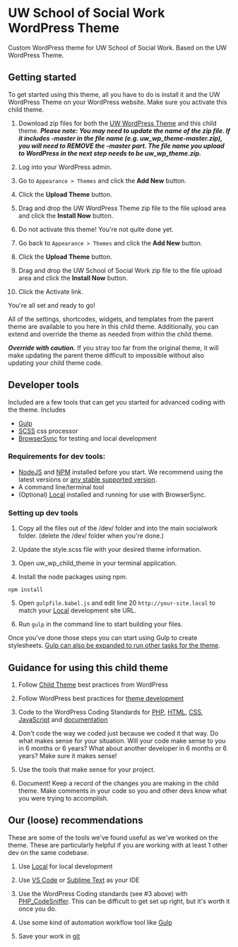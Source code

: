 # UW School of Social Work WordPress Theme

Custom WordPress theme for UW School of Social Work. Based on the UW WordPress Theme.

## Getting started

To get started using this theme, all you have to do is install it and the UW WordPress Theme on your WordPress website. Make sure you activate this child theme.

1. Download zip files for both the [UW WordPress Theme](https://github.com/uweb/uw_wp_theme) and this child theme. **_Please note: You may need to update the name of the zip file. If it includes -master in the file name (e.g. uw_wp_theme-master.zip), you will need to REMOVE the -master part. The file name you upload to WordPress in the next step needs to be uw_wp_theme.zip._**

2. Log into your WordPress admin.

3. Go to `Appearance > Themes` and click the **Add New** button.

4. Click the **Upload Theme** button.

5. Drag and drop the UW WordPress Theme zip file to the file upload area and click the **Install Now** button.

6. Do not activate this theme! You're not quite done yet.

7. Go back to `Appearance > Themes` and click the **Add New** button.

8. Click the **Upload Theme** button.

9.  Drag and drop the UW School of Social Work zip file to the file upload area and click the **Install Now** button.

10. Click the Activate link.

You're all set and ready to go!

All of the settings, shortcodes, widgets, and templates from the parent theme are available to you here in this child theme. Additionally, you can extend and override the theme as needed from within the child theme.

**_Override with caution._** If you stray too far from the original theme, it will make updating the parent theme difficult to impossible without also updating your child theme code.

## Developer tools

Included are a few tools that can get you started for advanced coding with the theme. Includes
- [Gulp](https://gulpjs.com/)
- [SCSS](https://sass-lang.com/) css processor
- [BrowserSync](https://browsersync.io/) for testing and local development

### Requirements for dev tools:
- [NodeJS](https://nodejs.org/en/) and [NPM](https://www.npmjs.com/) installed before you start. We recommend using the latest versions or [any stable supported version](https://github.com/nodejs/Release#nodejs-release-working-group).
- A command line/terminal tool
- (Optional) [Local](https://localwp.com/) installed and running for use with BrowserSync.

### Setting up dev tools

1. Copy all the files out of the /dev/ folder and into the main socialwork folder. (delete the /dev/ folder when you're done.)

2. Update the style.scss file with your desired theme information.

3. Open uw_wp_child_theme in your terminal application.

4. Install the node packages using npm.
```
npm install
```

5. Open `gulpfile.babel.js` and edit line 20 `http://your-site.local` to match your [Local](https://localwp.com/) development site URL.

6. Run `gulp` in the command line to start building your files.

Once you've done those steps you can start using Gulp to create stylesheets. [Gulp can also be expanded to run other tasks for the theme](https://www.toptal.com/javascript/optimize-js-and-css-with-gulp).

## Guidance for using this child theme

1. Follow [Child Theme](https://developer.wordpress.org/themes/advanced-topics/child-themes/) best practices from WordPress

2. Follow WordPress best practices for [theme development](https://codex.wordpress.org/Theme_Development)

3. Code to the WordPress Coding Standards for [PHP](https://developer.wordpress.org/coding-standards/wordpress-coding-standards/php/), [HTML](https://developer.wordpress.org/coding-standards/wordpress-coding-standards/html/), [CSS](https://developer.wordpress.org/coding-standards/wordpress-coding-standards/css/), [JavaScript](https://developer.wordpress.org/coding-standards/wordpress-coding-standards/javascript/) and [documentation](https://developer.wordpress.org/coding-standards/inline-documentation-standards/)

4. Don't code the way we coded just because we coded it that way. Do what makes sense for your situation. Will your code make sense to you in 6 months or 6 years? What about another developer in 6 months or 6 years? Make sure it makes sense!

5. Use the tools that make sense for your project.

6. Document! Keep a record of the changes you are making in the child theme. Make comments in your code so you and other devs know what you were trying to accomplish.

## Our (loose) recommendations

These are some of the tools we've found useful as we've worked on the theme. These are particularly helpful if you are working with at least 1 other dev on the same codebase.

1. Use [Local](https://localwp.com/) for local development

2. Use [VS Code](https://code.visualstudio.com/) or [Sublime Text](https://www.sublimetext.com/) as your IDE

3. Use the WordPress Coding standards (see #3 above) with [PHP_CodeSniffer](https://github.com/squizlabs/PHP_CodeSniffer). This can be difficult to get set up right, but it's worth it once you do.

4. Use some kind of automation workflow tool like [Gulp](https://gulpjs.com/)

5. Save your work in [git](https://git-scm.com/)
